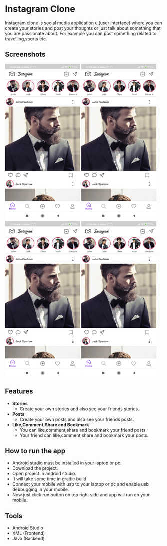 # Instagram Clone
Instagram clone is social media application ui(user interface) where you can create your stories and post your thoughts or just talk about something that you are passionate about. For example you can post something related to travelling,sports etc.

## Screenshots
<!-- ![](/Images/Instagram_App_Screenshot_1.jpg =250x500) -->
<!-- <img src="/Images/Instagram_App_Screenshot_1.jpg" width="250" height="500"> -->
<p float="left">
  <img src="/Images/Instagram_App_Screenshot_1.jpg" width="240" height="500">
  <img src="/Images/Instagram_App_Screenshot_1.jpg" width="240" height="500">
  <img src="/Images/Instagram_App_Screenshot_1.jpg" width="240" height="500">
  <img src="/Images/Instagram_App_Screenshot_1.jpg" width="240" height="500">
</p>

## Features
- <b>Stories</b>
  - Create your own stories and also see your friends stories.
- <b>Posts</b>
  - Create your own posts and also see your friends posts.
- <b>Like,Comment,Share and Bookmark</b>
  - You can like,comment,share and bookmark your friend posts.
  - Your friend can like,comment,share and bookmark your posts.

## How to run the app
- Android studio must be installed in your laptop or pc.
- Download the project.
- Open project in android studio.
- It will take some time in gradle build.
- Connect your mobile with usb to your laptop or pc and enable usb debbugging in your mobile.
- Now just click run button on top right side and app will run on your mobile.

## Tools
- Android Studio
- XML (Frontend)
- Java (Backend)
